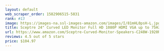 ```yaml
---
layout: default 
﻿web_scraper_order: 1582906515-5831
rank: #13
image: https://images-na.ssl-images-amazon.com/images/I/81mHL0psH-L.jpg
title: Sceptre 24" Curved LED Monitor Full HD 1080P HDMI VGA up to 75Hz Speakers, VESA Wall…
url: https://www.amazon.com/Sceptre-Curved-Monitor-Speakers-C248W-1920RN/dp/B07KXSR99Y/ref=zg_mw_pc_13?_encoding=UTF8&psc=1&refRID=XJT42DXBBEE9H9WCHFME
reviews: 4.5 out of 5 stars
price: $104.97 
---
```

